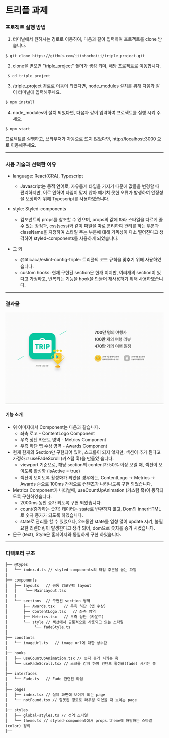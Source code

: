 # 트리플 과제

### 프로젝트 실행 방법

1. 터미널에서 원하시는 경로로 이동하여, 다음과 같이 입력하여 프로젝트를 clone 받습니다.

```
$ git clone https://github.com/iiinhochoiii/triple_project.git
```

2. clone을 받으면 "triple_project" 폴더가 생성 되며, 해당 프로젝트로 이동합니다.

```
 $ cd triple_project
```

3. /triple_project 경로로 이동이 되었다면, node_modules 설치를 위해 다음과 같이 터미널에 입력해주세요.

```
$ npm install
```

4. node_modules이 설치 되었다면, 다음과 같이 입력하여 프로젝트를 실행 시켜 주세요.

```
$ npm start 
```

프로젝트를 실행하고, 브라우저가 자동으로 뜨지 않았다면, http://localhost:3000 으로 이동해주세요.

---

### 사용 기술과 선택한 이유

- language: React(CRA), Typescript
    - Javascript는 동적 언어로, 자유롭게 타입을 가지기  때문에 값들을 변경할 때 편리하지만, 이로 인하여 타입이 맞지 않아 얘기치 못한 오류가 발생하여 안정성을 보장하기 위해 Typescript를 사용하였습니다.

- style: Styled-components
    - 컴포넌트의 props를 참조할 수 있으며, props의 값에 따라 스타일을 다르게 줄 수 있는 장점과, css(scss)와 같이 파일을 따로 분리하여 관리를 하는 부분과 className을 지정하여 스타일 주는 부분에 대해 가독성이 다소 떨어진다고 생각하여 styled-components를 사용하게 되었습니다.

- 그 외
    - @titicaca/eslint-config-triple: 트리플의 코드 규칙을 맞추기 위해 사용하였습니다.
    - custom hooks: 현재 구현된 section은 한개 이지만, 여러개의 section이 있다고 가정하고, 반복되는 기능을 hook을 만들어 재사용하기 위해 사용하였습니다.

---

### 결과물

![images](./public/readme/images/result.gif)

#### 기능 소개

- 위 이미지에서 Component는 다음과 같습니다.
    - 좌측 로고 - ContentLogo Component
    - 우측 상단 카운트 영역 - Metrics Component
    - 우측 하단 앱 수상 영역 - Awards Component
- 현재 한개의 Section만 구현되어 있어, 스크롤이 되지 않지만, 섹션이 추가 된다고 가정하고 useFadeScroll (커스텀 훅)을 만들었 습니다.
    - viewport 기준으로, 해당 section의 content가 50% 이상 보일 때, 섹션이 보이도록 활성화 (isActive = true)
    - 섹션이 보이도록 활성화가 되었을 경우에는, ContentLogo -> Metrics -> Awards 순으로 100ms 간격으로 컨텐츠가 나타나도록 구현 되었습니다.
- Metrics Component가 나타날때, useCountUpAnimation (커스텀 훅)이 동작되도록 구현하였습니다.
    - 2000ms 동안 증가 되도록 구현 되었습니다.
    - count(증가하는 숫자) 데이터는 state로 반환하지 않고, Dom의 innerHTML로 숫자 증가가 되도록 하였습니다.
    - state로 관리를 할 수 있었으나, 2초동안 state를 엄청 많이 update 시켜, 불필요한 리렌더링이 발생한다고 생각 되어, dom으로 숫자를 증가 시켰습니다.
- 문구 (text), Style은 홈페이지와 동일하게 구현 하였습니다.

---

### 디렉토리 구조

```
├── @types
│   └── index.d.ts // styled-components의 타입 추론을 돕는 파일
│
├── components
│   ├── layouts   // 공통 컴포넌트 layout
│   │    └── MainLayout.tsx
|   |
│   └── sections  // 구현된 section 영역
│       ├── Awards.tsx    // 우측 하단 (앱 수상)
│       ├── ContentLogo.tsx   // 좌측 영역
│       ├── Metrics.tsx   // 우측 상단 (카운트)
│       └── style // 섹션에서 공통적으로 사용되고 있는 스타일
│            └── fadeStyle.ts
│
├── constants
│   └── imageUrl.ts   // image url에 대한 상수값
│
├── hooks
│   ├── useCountUpAnimation.tsx // 숫자 증가 시키는 훅
│   └── useFadeScroll.tsx // 스크롤 감지 하여 컨텐츠 활성화(fade) 시키는 훅
│
├── interfaces
│   └── Fade.ts   // Fade 관련된 타입
│
├── pages
│   ├── index.tsx // 실제 화면에 보이게 되는 page
│   └── notFound.tsx // 잘못된 경로로 라우팅 되었을 때 보이는 page
│
├── styles
│   ├── global-styles.ts // 전역 스타일
│   └── theme.ts // styled-component에서 props.theme에 해당하는 스타일(color) 정의
├──
```